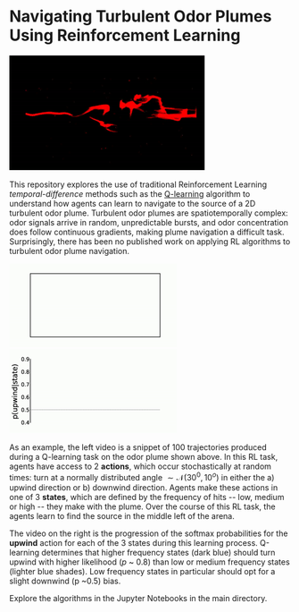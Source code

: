 # Navigating Turbulent Odor Plumes Using Reinforcement Learning

<img src="data/intermittent_smoke_med.gif" style="zoom:100%;" />


This repository explores the use of traditional Reinforcement Learning *temporal-difference* methods such as the  [Q-learning](https://en.wikipedia.org/wiki/Q-learning) algorithm to understand how agents can learn to navigate to the source of a 2D turbulent odor plume. Turbulent odor plumes are spatiotemporally complex: odor signals arrive in random, unpredictable bursts, and odor concentration does follow continuous gradients, making plume navigation a difficult task. Surprisingly, there has been no published work on applying RL algorithms to turbulent odor plume navigation. 

<img src="data/trajectories.gif" style="zoom:50%;" /><img src="data/Q_plots.gif" style="zoom:50%;" />

As an example, the left video is a snippet of 100 trajectories produced during a Q-learning task on the odor plume shown above. In this RL task, agents have access to 2 **actions**, which occur stochastically at random times: turn at a normally distributed angle $\sim \mathcal N(30^0, 10^o)$ in either the a) upwind direction or b) downwind direction. Agents make these actions in one of 3 **states**, which are defined by the frequency of hits -- low, medium or high -- they make with the plume. Over the course of this RL task, the agents learn to find the source in the middle left of the arena.

The video on the right is the progression of the softmax probabilities for the **upwind** action for each of the 3 states during this learning process. Q-learning determines that higher frequency states (dark blue) should turn upwind with higher likelihood (*p* ~ 0.8) than low or medium frequency states (lighter blue shades). Low frequency states in particular should opt for a slight downwind (p ~0.5) bias.

Explore the algorithms in the Jupyter Notebooks in the main directory. 





